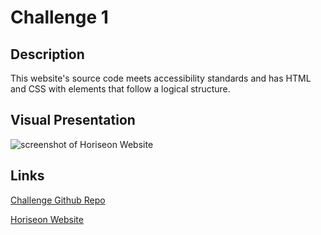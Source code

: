 # Challenge 1

## Description

This website's source code meets accessibility standards and has HTML and CSS with elements that follow a logical structure.

## Visual Presentation

![screenshot of Horiseon Website](./Jessica_Bootcamp_challenge1_index.html.png)


## Links

[Challenge Github Repo](https://github.com/jessicashong/challenge1)

[Horiseon Website](https://jessicashong.github.io/challenge1/)
